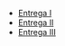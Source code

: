 - [Entrega I](pages/entregas/entrega1.md)
- [Entrega II](pages/entregas/entrega2.md)
- [Entrega III](pages/entregas/entrega3.md)